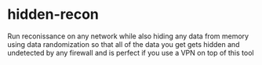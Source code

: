 # hidden-recon
Run reconissance on any network while also hiding any data from memory using data randomization so that all of the data you get gets hidden and undetected by any firewall and is perfect if you use a VPN on top of this tool
